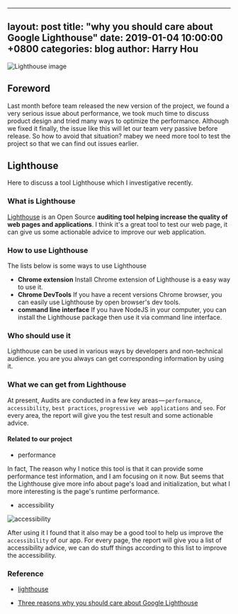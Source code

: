  ---
 layout: post
 title:  "why you should care about Google Lighthouse"
 date:   2019-01-04 10:00:00 +0800
 categories: blog
 author: Harry Hou
 ---
 
  ![Lighthouse image](https://cdn-images-1.medium.com/max/1600/1*sFizeNrXYeuDXq209KyIJg.png)
 
## Foreword
	
Last month before team released the new version of the project, we found a very serious issue about performance, we took much time to discuss product design and tried many ways to optimize the performance. Although we fixed it finally, the issue like this will let our team very passive before release. So how to avoid that situation?  mabey we need more tool to test the project so that we can find out issues earlier. 


## Lighthouse

Here to discuss a tool Lighthouse which I investigative recently.   

### What is Lighthouse

[Lighthouse](https://developers.google.com/web/tools/lighthouse/) is an Open Source **auditing tool helping increase the quality of web pages and applications**. I think it's a great tool to test our web page, it can give us some actionable advice to improve our web application.

### How to use Lighthouse

The lists below is some ways to use Lighthouse

- **Chrome extension** Install Chrome extension of Lighthouse is a easy way to use it.
- **Chrome DevTools** If you have a recent versions Chrome browser, you can easily use Lighthouse by open browser's dev tools.
- **command line interface** If you have NodeJS in your computer, you can install the Lighthouse package then use it via command line interface.

### Who should use it

Lighthouse can be used in various ways by developers and non-technical audience. you are you always can get corresponding information by using it.

### What we can get from Lighthouse

At present, Audits are conducted in a few key areas — `performance`, `accessibility`, `best practices`, `progressive web applications` and 
`seo`. For every area, the report will give you the test 
 result and some actionable advice.
 
#### Related to our project

- performance

In fact, The reason why I notice this tool is that it can provide some performance test information, and I am focusing on it now. But seems that the Lighthouse give more info about page's load and initialization, but what I more interesting is the page's runtime performance. 

- accessibility

![accessibility](/integration-blog/assets/2019-01-04-why-you-should-care-about-Google-Lighthouse/accessibility.jpeg)

After using it I found that it also may be a good tool to help us improve the `accessibility` of our app. For every page, the report will give you a list of accessibility advice, we can do stuff things according to this list to improve the accessibility.

### Reference

- [lighthouse](https://developers.google.com/web/tools/lighthouse/)

- [Three reasons why you should care about Google Lighthouse](https://building.calibreapp.com/three-reasons-why-you-should-care-about-google-lighthouse-ccaaa72ed9a1)
